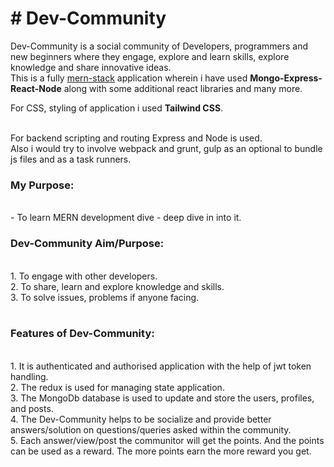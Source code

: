 <h1># Dev-Community</h1>
Dev-Community is a social community of Developers, programmers and new beginners where they engage, explore and learn skills, explore knowledge and share innovative ideas.
<br>
This is a fully <u>mern-stack</u> application wherein i have used <b>Mongo-Express-React-Node</b> along with some additional react libraries and many more.<br>
<p>For CSS, styling of application i used <b>Tailwind CSS</b>.</p><br>
For backend scripting and routing Express and Node is used.<br>
Also i would try to involve webpack and grunt, gulp as an optional to bundle js files and as a task runners.<br>

<h3>My Purpose:</h3><br>
- To learn MERN development dive - deep dive in into it.
<br>
<h3>Dev-Community Aim/Purpose:</h3>
<br>
1. To engage with other developers.<br>
2. To share, learn and explore knowledge and skills.<br>
3. To solve issues, problems if anyone facing.<br>
<br>
<h3>Features of Dev-Community:</h3><br>
1. It is authenticated and authorised application with the help of jwt token handling.<br>
2. The redux is used for managing state application.<br>
3. The MongoDb database is used to update and store the users, profiles, and posts.<br>
4. The Dev-Community helps to be socialize and provide better answers/solution on questions/queries asked within the community.<br>
5. Each answer/view/post the communitor will get the points. And the points can be used as a reward. The more points earn the more reward you get.<br>




